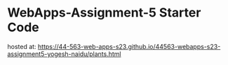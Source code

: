 # WebApps-Assignment-5 Starter Code
hosted at: https://44-563-web-apps-s23.github.io/44563-webapps-s23-assignment5-yogesh-naidu/plants.html
